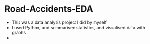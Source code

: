 # Road-Accidents-EDA
- This was a data analysis project I did by myself
- I used Python, and summarised statistics, and visualised data with graphs
- 
